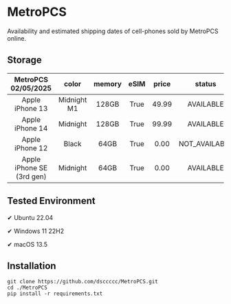 # MetroPCS
Availability and estimated shipping dates of cell-phones sold by MetroPCS online.
## Storage
|MetroPCS 02/05/2025|color|memory|eSIM|price|status|shipping from|shipping to|
|:--:|:--:|:--:|:--:|:--:|:--:|:--:|:--:|
|Apple iPhone 13|Midnight M1|128GB|True|49.99|AVAILABLE|02/04/2025|02/07/2025|
|Apple iPhone 14|Midnight|128GB|True|99.99|AVAILABLE|02/04/2025|02/07/2025|
|Apple iPhone 12|Black|64GB|True|0.00|NOT_AVAILABLE|02/11/2025|02/17/2025|
|Apple iPhone SE (3rd gen)|Midnight|64GB|True|0.00|AVAILABLE|02/04/2025|02/07/2025|

## Tested Environment
✔ Ubuntu 22.04

✔ Windows 11 22H2

✔ macOS 13.5
## Installation
```
git clone https://github.com/dsccccc/MetroPCS.git
cd ./MetroPCS
pip install -r requirements.txt
```
